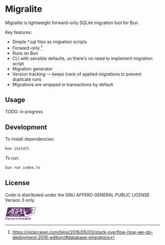 # Migralite

Migralite is lightweight forward-only SQLite migration tool for Bun.

Key features:

* Simple *.sql files as migration scripts
* Forward-only [^1]
* Runs on Bun
* CLI with sensible defaults, so there's no need to implement migration script
* Migration generator
* Version tracking — keeps track of applied migrations to prevent duplicate runs
* Migrations are wrapped in transactions by default

[^1]: https://nickcraver.com/blog/2016/05/03/stack-overflow-how-we-do-deployment-2016-edition/#database-migrations

## Usage

TODO: in progress

## Development

To install dependencies:

```bash
bun install
```

To run:

```bash
bun run index.ts
```

## License

Code is distributed under the GNU AFFERO GENERAL PUBLIC LICENSE Version 3 only.

<img src="./AGPLv3_Logo.svg" width="100" alt="AGPLv3 Logo"/>